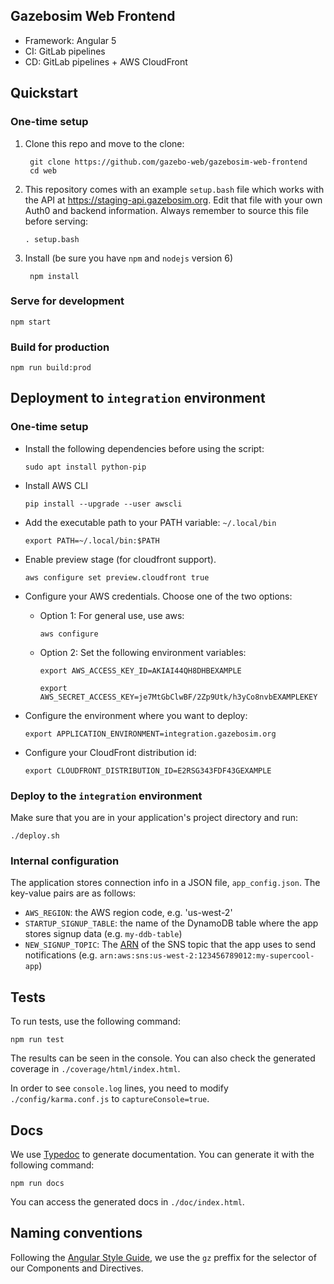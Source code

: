 ## Gazebosim Web Frontend

* Framework: Angular 5
* CI: GitLab pipelines
* CD: GitLab pipelines + AWS CloudFront

## Quickstart

### One-time setup

1. Clone this repo and move to the clone:

        git clone https://github.com/gazebo-web/gazebosim-web-frontend
        cd web

1. This repository comes with an example `setup.bash` file which works with the
   API at https://staging-api.gazebosim.org. Edit that file with
   your own Auth0 and backend information. Always remember to source this file
   before serving:

       . setup.bash

1. Install (be sure you have `npm` and `nodejs` version 6)

        npm install

### Serve for development

    npm start

### Build for production

    npm run build:prod

## Deployment to `integration` environment

### One-time setup

* Install the following dependencies before using the script:

    `sudo apt install python-pip`

* Install AWS CLI

     `pip install --upgrade --user awscli`

* Add the executable path to your PATH variable: `~/.local/bin`

     `export PATH=~/.local/bin:$PATH`

* Enable preview stage (for cloudfront support).

     `aws configure set preview.cloudfront true`

* Configure your AWS credentials. Choose one of the two options:

    - Option 1: For general use, use aws:

        ```aws configure```

    - Option 2: Set the following environment variables:

        ```
        export AWS_ACCESS_KEY_ID=AKIAI44QH8DHBEXAMPLE
        ```

        ```
        export AWS_SECRET_ACCESS_KEY=je7MtGbClwBF/2Zp9Utk/h3yCo8nvbEXAMPLEKEY
        ```

* Configure the environment where you want to deploy:

    `export APPLICATION_ENVIRONMENT=integration.gazebosim.org`

* Configure your CloudFront distribution id:

     `export CLOUDFRONT_DISTRIBUTION_ID=E2RSG343FDF43GEXAMPLE`

### Deploy to the `integration` environment

Make sure that you are in your application's project directory and run:

    ./deploy.sh

### Internal configuration

The application stores connection info in a JSON file, `app_config.json`. The key-value pairs are as follows:

* `AWS_REGION`: the AWS region code, e.g. 'us-west-2'
* `STARTUP_SIGNUP_TABLE`: the name of the DynamoDB table where the app stores
signup data (e.g. `my-ddb-table`)
* `NEW_SIGNUP_TOPIC`: The [ARN](http://docs.aws.amazon.com/general/latest/gr/aws-arns-and-namespaces.html) of the SNS topic that the app uses to send notifications (e.g. `arn:aws:sns:us-west-2:123456789012:my-supercool-app`)

## Tests

To run tests, use the following command:

`npm run test`

The results can be seen in the console. You can also check the generated coverage in `./coverage/html/index.html`.

In order to see `console.log` lines, you need to modify `./config/karma.conf.js` to `captureConsole=true`.

## Docs

We use [Typedoc](http://typedoc.org/) to generate documentation. You can generate it with the following command:

`npm run docs`

You can access the generated docs in `./doc/index.html`.

## Naming conventions

Following the [Angular Style Guide](https://angular.io/guide/styleguide), we use the `gz` preffix for the selector of our Components and Directives.
